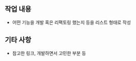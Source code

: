 <!-- PR template -->

## 작업 내용
- 어떤 기능을 개발 혹은 리팩토링 했는지 등을 리스트 형태로 작성


## 기타 사항
- 참고한 링크, 개발하면서 고민한 부분 등
